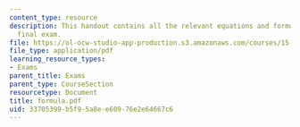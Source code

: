```yaml
---
content_type: resource
description: This handout contains all the relevant equations and formulae for the
  final exam.
file: https://ol-ocw-studio-app-production.s3.amazonaws.com/courses/15-501-introduction-to-financial-and-managerial-accounting-spring-2004/33705399b5f95a8ee60976e2e64667c6_formula.pdf
file_type: application/pdf
learning_resource_types:
- Exams
parent_title: Exams
parent_type: CourseSection
resourcetype: Document
title: formula.pdf
uid: 33705399-b5f9-5a8e-e609-76e2e64667c6
---
```

